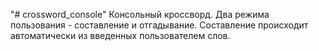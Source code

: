 "# crossword_console" 
Консольный кроссворд. Два режима пользования - составление и отгадывание.
Составление происходит автоматически из введенных пользователем слов.
